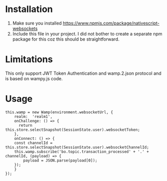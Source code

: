 # Installation

1. Make sure you installed https://www.npmjs.com/package/nativescript-websockets
2. Include this file in your project. I did not bother to create a separate npm package for this coz this should be straightforward.

# Limitations

This only support JWT Token Authentication and wamp.2.json protocol and is based on wampy.js code.

# Usage

```
this.wamp = new Wamp(environment.websocketUrl, {
    realm:  'realm1',
    onChallenge: () => {
      return this.store.selectSnapshot(SessionState.user).websocketToken;
    },
    onConnect: () => {
    const channelId = this.store.selectSnapshot(SessionState.user).websocketChannelId;
    this.wamp.subscribe('bo.topic.transaction_processed' + '.' + channelId, (payload) => {
        payload = JSON.parse(payload[0]);
    });
    }
});
```


